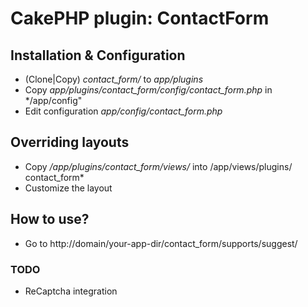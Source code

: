 CakePHP plugin: ContactForm
================

## Installation & Configuration

- (Clone|Copy) *contact_form/* to *app/plugins*
- Copy *app/plugins/contact_form/config/contact_form.php* in */app/config"
- Edit configuration *app/config/contact_form.php*


## Overriding layouts
- Copy */app/plugins/contact_form/views/* into /app/views/plugins/ contact_form*
- Customize the layout


## How to use?
- Go to http://domain/your-app-dir/contact_form/supports/suggest/ <name>


### TODO
- ReCaptcha integration
